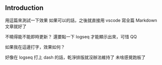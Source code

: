 ## Introduction

用這篇來測試一下效果
如果可以的話，之後就直接用 vscode 寫全篇 Markdown 文章就好了

不曉得能不能即時更新？
還要點一下 logseq 才能顯示出來，可惜 QQ

如果我在這邊打字，效果如何？

好像在 logseq 打上 dash 的話，乾淨排版就沒辦法維持了
未啥感覺跑板了
